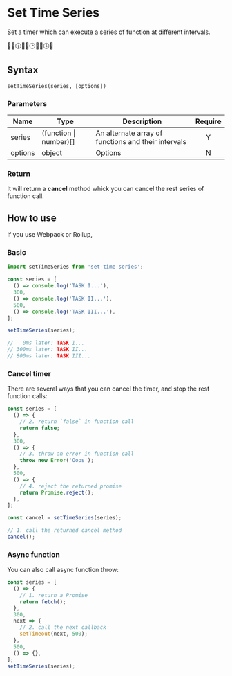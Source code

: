 # Set Time Series

Set a timer which can execute a series of function at different intervals.

🏊‍♂️🕜🚴‍♂️🕑🏃‍♂️🕔🥇

## Syntax

`setTimeSeries(series, [options])`

### Parameters

| Name    | Type                   | Description                                         | Require |
| ------- | ---------------------- | --------------------------------------------------- | :-----: |
| series  | (function \| number)[] | An alternate array of functions and their intervals |    Y    |
| options | object                 | Options                                             |    N    |

### Return

It will return a **cancel** method whick you can cancel the rest series of function call.

## How to use

If you use Webpack or Rollup,

### Basic

```js
import setTimeSeries from 'set-time-series';

const series = [
  () => console.log('TASK I...'),
  300,
  () => console.log('TASK II...'),
  500,
  () => console.log('TASK III...'),
];

setTimeSeries(series);

//   0ms later: TASK I...
// 300ms later: TASK II...
// 800ms later: TASK III...
```

### Cancel timer

There are several ways that you can cancel the timer, and stop the rest function calls:

```js
const series = [
  () => {
    // 2. return `false` in function call
    return false;
  },
  300,
  () => {
    // 3. throw an error in function call
    throw new Error('Oops');
  },
  500,
  () => {
    // 4. reject the returned promise
    return Promise.reject();
  },
];

const cancel = setTimeSeries(series);

// 1. call the returned cancel method
cancel();
```

### Async function

You can also call async function throw:

```js
const series = [
  () => {
    // 1. return a Promise
    return fetch();
  },
  300,
  next => {
    // 2. call the next callback
    setTimeout(next, 500);
  },
  500,
  () => {},
];
setTimeSeries(series);
```
